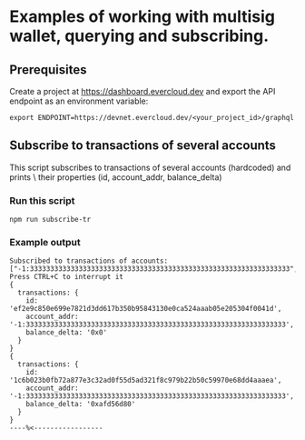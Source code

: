 # Examples of working with multisig wallet, querying and subscribing.

## Prerequisites

Create a project at https://dashboard.evercloud.dev and export the API endpoint as an environment variable:
```
export ENDPOINT=https://devnet.evercloud.dev/<your_project_id>/graphql
```

## Subscribe to transactions of several accounts

This script subscribes to transactions of several accounts (hardcoded) and prints \ 
their properties (id, account_addr, balance_delta)

### Run this script
```
npm run subscribe-tr
```
### Example output
```
Subscribed to transactions of accounts: ["-1:3333333333333333333333333333333333333333333333333333333333333333","0:40e593373fd9c972162812878ea1976ebaffe2bff030c637df2c08826cf1583b"]
Press CTRL+C to interrupt it
{
  transactions: {
    id: 'ef2e9c850e699e7821d3dd617b350b95843130e0ca524aaab05e205304f0041d',
    account_addr: '-1:3333333333333333333333333333333333333333333333333333333333333333',
    balance_delta: '0x0'
  }
}
{
  transactions: {
    id: '1c6b023b0fb72a877e3c32ad0f55d5ad321f8c979b22b50c59970e68dd4aaaea',
    account_addr: '-1:3333333333333333333333333333333333333333333333333333333333333333',
    balance_delta: '0xafd56d80'
  }
}
----%<-----------------
```
